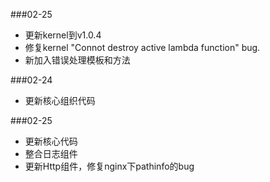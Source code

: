 ###02-25
* 更新kernel到v1.0.4
* 修复kernel "Connot destroy active lambda function" bug.
* 新加入错误处理模板和方法

###02-24
* 更新核心组织代码

###02-25
* 更新核心代码
* 整合日志组件
* 更新Http组件，修复nginx下pathinfo的bug